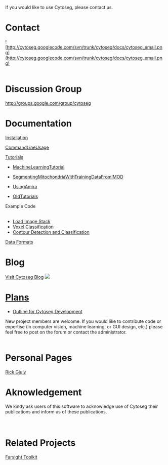 If you would like to use Cytoseg, please contact us.

# Contact #
![http://cytoseg.googlecode.com/svn/trunk/cytoseg/docs/cytoseg_email.png](http://cytoseg.googlecode.com/svn/trunk/cytoseg/docs/cytoseg_email.png)
<br><br>

<h1>Discussion Group</h1>
<a href='http://groups.google.com/group/cytoseg'>http://groups.google.com/group/cytoseg</a>

<h1>Documentation</h1>

<a href='Installation.md'>Installation</a>

<a href='CommandLineUsage.md'>CommandLineUsage</a>

<a href='Tutorial.md'>Tutorials</a>

<ul><li><a href='MachineLearningTutorial.md'>MachineLearningTutorial</a></li></ul>

<ul><li><a href='SegmentingMitochondriaWithTrainingDataFromIMOD.md'>SegmentingMitochondriaWithTrainingDataFromIMOD</a></li></ul>

<ul><li><a href='UsingAmira.md'>UsingAmira</a></li></ul>

<ul><li><a href='OldTutorials.md'>OldTutorials</a></li></ul>


Example Code<br>
<br>
<ul><li><a href='LoadImageStack.md'>Load Image Stack</a>
</li><li><a href='VoxelClassification.md'>Voxel Classification</a>
</li><li><a href='ContourDetectionAndClassification.md'>Contour Detection and Classification</a></li></ul>

<a href='DataFormats.md'>Data Formats</a>


<h1>Blog</h1>
<a href='http://cytoseg.blogspot.com/'>Visit Cytoseg Blog</a>

<a href='http://cytoseg.blogspot.com'>
<img src='http://www.jungleboogie.org/cytoseg_media/mitochondria_orange_on_green.gif' />


<h1>Plans</h1>
<ul><li><a href='Plan.md'>Outline for Cytoseg Development</a></li></ul>


New project members are welcome. If you would like to contribute code or expertise (in computer vision, machine learning, or GUI design, etc.) please feel free to post on the forum or contact the administrator.<br>
<br>
<h1>Personal Pages</h1>
<a href='https://sites.google.com/site/rickgiuly/'>Rick Giuly</a>

<h1>Aknowledgement</h1>

We kindy ask users of this software to acknowledge use of Cytoseg their publications and inform us of these publications.<br>
<br>
<br>
<h1>Related Projects</h1>
<a href='http://farsight-toolkit.org'>Farsight Toolkit</a>